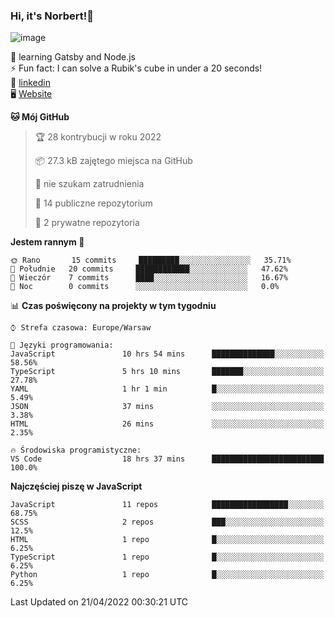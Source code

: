 ### Hi, it's Norbert!👋

![image](https://i.imgur.com/y3Fbv48.png)


🧠 learning Gatsby and Node.js <br>
⚡ Fun fact: I can solve a Rubik's cube in under a 20 seconds! <br>
👔 [linkedin](https://www.linkedin.com/in/norbert-%C5%82uszkiewicz-75b0891b3/) <br>
🖥 [Website](https://norbertluszkiewicz.pl/)<br>


<!--START_SECTION:waka-->
**🐱 Mój GitHub** 

> 🏆 28 kontrybucji w roku 2022
 > 
> 📦 27.3 kB zajętego miejsca na GitHub 
 > 
> 🚫 nie szukam zatrudnienia
 > 
> 📜 14 publiczne repozytorium 
 > 
> 🔑 2 prywatne repozytoria  
 > 
**Jestem rannym 🐤** 

```text
🌞 Rano       15 commits     █████████░░░░░░░░░░░░░░░░   35.71% 
🌆 Południe   20 commits     ████████████░░░░░░░░░░░░░   47.62% 
🌃 Wieczór    7 commits      ████░░░░░░░░░░░░░░░░░░░░░   16.67% 
🌙 Noc        0 commits      ░░░░░░░░░░░░░░░░░░░░░░░░░   0.0%

```


📊 **Czas poświęcony na projekty w tym tygodniu** 

```text
⌚︎ Strefa czasowa: Europe/Warsaw

💬 Języki programowania: 
JavaScript               10 hrs 54 mins      ██████████████░░░░░░░░░░░   58.56% 
TypeScript               5 hrs 10 mins       ███████░░░░░░░░░░░░░░░░░░   27.78% 
YAML                     1 hr 1 min          █░░░░░░░░░░░░░░░░░░░░░░░░   5.49% 
JSON                     37 mins             ░░░░░░░░░░░░░░░░░░░░░░░░░   3.38% 
HTML                     26 mins             ░░░░░░░░░░░░░░░░░░░░░░░░░   2.35%

🔥 Środowiska programistyczne: 
VS Code                  18 hrs 37 mins      █████████████████████████   100.0%

```

**Najczęściej piszę w JavaScript** 

```text
JavaScript               11 repos            █████████████████░░░░░░░░   68.75% 
SCSS                     2 repos             ███░░░░░░░░░░░░░░░░░░░░░░   12.5% 
HTML                     1 repo              █░░░░░░░░░░░░░░░░░░░░░░░░   6.25% 
TypeScript               1 repo              █░░░░░░░░░░░░░░░░░░░░░░░░   6.25% 
Python                   1 repo              █░░░░░░░░░░░░░░░░░░░░░░░░   6.25%

```



 Last Updated on 21/04/2022 00:30:21 UTC
<!--END_SECTION:waka-->
